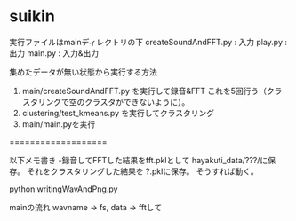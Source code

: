
# suikin

実行ファイルはmainディレクトリの下
createSoundAndFFT.py : 入力
play.py : 出力
main.py : 入力&出力

集めたデータが無い状態から実行する方法

1. main/createSoundAndFFT.py を実行して録音&FFT
   これを5回行う（クラスタリングで空のクラスタができないように）。
2. clustering/test_kmeans.py を実行してクラスタリング
3. main/main.pyを実行

===================

以下メモ書き
-録音してFFTした結果をfft.pklとして
hayakuti_data/???/に保存。
それをクラスタリングした結果を
?.pklに保存。
そうすれば動く。

python writingWavAndPng.py

mainの流れ
wavname -> fs, data -> fftして
